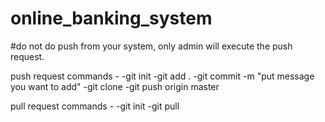 # online_banking_system

#do not do push from your system, only admin will execute the push request.

push request commands - 
-git init
-git add .
-git commit -m "put message you want to add"
-git clone <copy the https link>
-git push origin master

pull request commands - 
-git init
-git pull <copy the https link>
